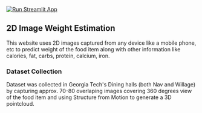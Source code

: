 
[![Run Streamlit App](https://img.shields.io/badge/Run%20Streamlit%20App-37a779?style=for-the-badge)]([https://your-streamlit-app-url.streamlit.app/](https://weight-estimation.streamlit.app/))

## 2D Image Weight Estimation

This website uses 2D images captured from any device like a mobile phone, etc to predict weight of the food item along with other information like calories, fat, carbs, protein, calcium, iron.

### Dataset Collection
Dataset was collected in Georgia Tech's Dining halls (both Nav and Willage) by capturing approx. 70-80 overlaping images covering 360 degrees view of the food item and using Structure from Motion to generate a 3D pointcloud.
